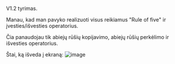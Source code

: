 V1.2 tyrimas.

Manau, kad man pavyko realizuoti visus reikiamus "Rule of five" ir įvesties/išvesties operatorius.

Čia panaudojau tik abiejų rūšių kopijavimo, abiejų rūšių perkėlimo ir išvesties operatorius.

Štai, ką išveda į ekraną:
![image](https://github.com/VakarisT/NAUJA_REPOZITORIJA/assets/147090929/6de6895a-2a1a-4da8-a59f-a101a88df1c0)

